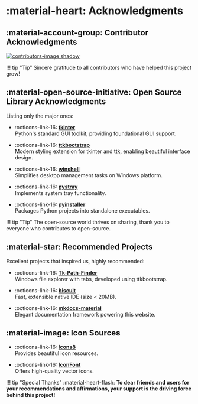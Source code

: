 # :material-heart: Acknowledgments

## :material-account-group: Contributor Acknowledgments

<a href="https://github.com/pyheight/ttk-file-explorer/graphs/contributors">
<img src="https://contrib.rocks/image?repo=pyheight/ttk-file-explorer" alt="contributors-image shadow">
</a>

!!! tip "Tip"
	Sincere gratitude to all contributors who have helped this project grow!

## :material-open-source-initiative: Open Source Library Acknowledgments

Listing only the major ones:

<div class="grid cards" markdown>

- :octicons-link-16: [**tkinter**](https://docs.python.org/3/library/tkinter.html)  
Python's standard GUI toolkit, providing foundational GUI support.

- :octicons-link-16: [**ttkbootstrap**](https://github.com/israel-dryer/ttkbootstrap)  
Modern styling extension for tkinter and ttk, enabling beautiful interface design.

- :octicons-link-16: [**winshell**](https://github.com/tjguk/winshell)  
Simplifies desktop management tasks on Windows platform.

- :octicons-link-16: [**pystray**](https://github.com/moses-palmer/pystray)  
Implements system tray functionality.

- :octicons-link-16: [**pyinstaller**](https://github.com/pyinstaller/pyinstaller)  
Packages Python projects into standalone executables.

</div>

!!! tip "Tip"
	The open-source world thrives on sharing, thank you to everyone who contributes to open-source.

## :material-star: Recommended Projects

Excellent projects that inspired us, highly recommended:

<div class="grid cards" markdown>

- :octicons-link-16: [**Tk-Path-Finder**](https://github.com/domhnallmorr/Tk-Path-Finder)  
Windows file explorer with tabs, developed using ttkbootstrap.

- :octicons-link-16: [**biscuit**](https://github.com/tomlin7/biscuit)  
Fast, extensible native IDE (size < 20MB).

- :octicons-link-16: [**mkdocs-material**](https://github.com/squidfunk/mkdocs-material)  
Elegant documentation framework powering this website.

</div>

## :material-image: Icon Sources

<div class="grid cards" markdown>

- :octicons-link-16: [**Icons8**](https://icons8.com)  
Provides beautiful icon resources.

- :octicons-link-16: [**IconFont**](https://www.iconfont.cn)  
Offers high-quality vector icons.

</div>

!!! tip "Special Thanks"
	:material-heart-flash: **To dear friends and users for your recommendations and affirmations, your support is the driving force behind this project!**

